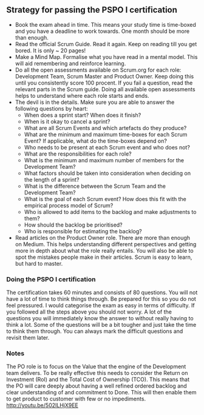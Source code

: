 ## Strategy for passing the PSPO I certification

- Book the exam ahead in time. This means your study time is time-boxed and you have a deadline to work towards. One month should be more than enough. 
- Read the official Scrum Guide. Read it again. Keep on reading till you get bored. It is only ~ 20 pages!
- Make a Mind Map. Formalise what you have read in a mental model. This will aid remembering and reinforce learning.
- Do all the open assessments available on Scrum.org for each role: Development Team, Scrum Master and Product Owner. Keep doing this until you consistently score 100 procent. If you fail a question, read the relevant parts in the Scrum guide. Doing all available open assessments helps to understand where each role starts and ends.
- The devil is in the details. Make sure you are able to answer the following questions by heart:
  - When does a sprint start? When does it finish?
  - When is it okay to cancel a sprint?
  - What are all Scrum Events and which artefacts do they produce?
  - What are the minimum and maximum time-boxes for each Scrum Event? If applicable, what do the time-boxes depend on?
  - Who needs to be present at each Scrum event and who does not?
  - What are the responsibilities for each role?
  - What is the minimum and maximum number of members for the Development Team?
  - What factors should be taken into consideration when deciding on the length of a sprint?
  - What is the difference between the Scrum Team and the Development Team?
  - What is the goal of each Scrum event? How does this fit with the empirical process model of Scrum?
  - Who is allowed to add items to the backlog and make adjustments to them?
  - How should the backlog be prioritised?
  - Who is responsible for estimating the backlog?
- Read articles on the Product Owner role. There are more than enough on Medium. This helps understanding different perspectives and getting more in depth about what the role really entails. You will also be able to spot the mistakes people make in their articles. Scrum is easy to learn, but hard to master.

### Doing the PSPO I certification
The certification takes 60 minutes and consists of 80 questions. You will not have a lot of time to think things through. Be prepared for this so you do not feel pressured. I would categorise the exam as easy in terms of difficulty. If you followed all the steps above you should not worry. A lot of the questions you will immediately know the answer to without really having to think a lot. Some of the questions will be a bit tougher and just take the time to think them through. You can always mark the difficult questions and revisit them later.

### Notes
The PO role is to focus on the Value that the engine of the Development team delivers. To be really effective this needs to consider the Return on Investment (RoI) and the Total Cost of Ownership (TCO). This means that the PO will care deeply about having a well refined ordered backlog and clear understanding of and commitment to Done. This will then enable them to get product to customer with few or no impediments.
http://youtu.be/502ILHjX9EE 
